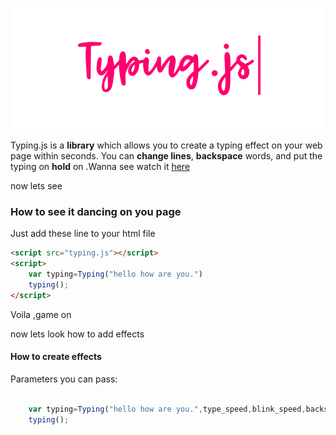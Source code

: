 ![Logo](main-img.png)

Typing.js is a **library** which allows you to create a typing effect on your web page within seconds. You can **change lines**, **backspace** words, and put the typing on **hold** on .Wanna see watch it [here](https://nishutosh.github.io/typing.js)

now lets see




### How to see it dancing on you page

Just add these line to your html file

```html
<script src="typing.js"></script>
<script>
    var typing=Typing("hello how are you.")
    typing();
</script>

```
Voila ,game on

now lets look how to  add effects

#### How to create effects

Parameters you can pass:

```javascript

    var typing=Typing("hello how are you.",type_speed,blink_speed,backspace_speed,mainspanid,blinkerid)
    typing();


```
